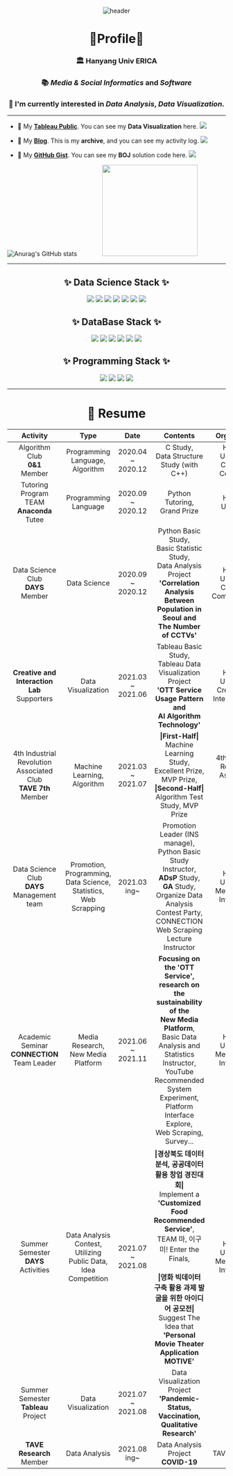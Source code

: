 <div align="center">
 
![header](https://capsule-render.vercel.app/api?type=waving&color=E3A6AE&height=300&section=header&text=Welcome%20to%20Eunjin's%20Git%20Hub&fontSize=60&animation=fadeIn&fontColor=FFFFFF)
  
# 👑Profile👑

### 🏛 **Hanyang Univ ERICA**

### 📚 *Media & Social Informatics* and *Software*

### 🌈 I'm currently interested in *Data Analysis*, *Data Visualization*.
</div>

--- 

* 💎  My **[Tableau Public](https://public.tableau.com/profile/jung.eunjin#!/)**. You can see my **Data Visualization** here. <img src="https://img.shields.io/badge/Tableau-E97627?style=flat-square&logo=Tableau&logoColor=white"></a> 

* 🎠 My **[Blog](https://blog.naver.com/eunvely227)**. This is my **archive**, and you can see my activity log. <img src="https://img.shields.io/badge/BLOG-03C75A?style=flat-square&logo=Blogger&logoColor=white"/></a> 

* 🧬 My **[GitHub Gist](https://gist.github.com/jayjinnie)**. You can see my **BOJ** solution code here. <img src="https://img.shields.io/badge/GitHub%20Gist-181717?style=flat-square&logo=GitHub&logoColor=white"> 

![Anurag's GitHub stats](https://github-readme-stats.vercel.app/api?username=jayjinnie&show_icons=true&theme=dracula&text_color=835858&bg_color=FFF5EA%border_color=7E6BC4&count_private=true&icon_color=835858) &emsp; &emsp; &emsp; <img src="https://user-images.githubusercontent.com/65335952/135041008-48e3d5df-c8ad-4a84-be4c-424cb1bc0335.gif" width="220" height="210"/>

--- 

<div align="center">
  
## ✨ **Data Science Stack** ✨     

<img src="https://img.shields.io/badge/Python-0769AD?style=for-the-badge&logo=Python&logoColor=white"> <img src="https://img.shields.io/badge/R-1572B6?style=for-the-badge&logo=R&logoColor=white"> 
<img src="https://img.shields.io/badge/pandas-94B4A4?style=for-the-badge&logo=pandas&logoColor=white"> <img src="https://img.shields.io/badge/NumPy-4FC08D?style=for-the-badge&logo=NumPy&logoColor=white"> <img src="https://img.shields.io/badge/Sklearn-F7931E?style=for-the-badge&logo=scikit-learn&logoColor=white"> <img src="https://img.shields.io/badge/SciPy-8CAAE6?style=for-the-badge&logo=SciPY&logoColor=white"> <img src="https://img.shields.io/badge/SymPy-3B5526?style=for-the-badge&logo=SymPy&logoColor=white">
  
## ✨ **DataBase Stack** ✨   
  
<img src="https://img.shields.io/badge/SQL-4479A1?style=for-the-badge&logo=MySQL&logoColor=black"> <img src="https://img.shields.io/badge/javascript-F7DF1E?style=for-the-badge&logo=javascript&logoColor=black"> <img src="https://img.shields.io/badge/HTML-E34F26?style=for-the-badge&logo=HTML5&logoColor=white"> <img src="https://img.shields.io/badge/CSS-1572B6?style=for-the-badge&logo=CSS3&logoColor=white"> <img src="https://img.shields.io/badge/Node.js-339933?style=for-the-badge&logo=Node.js&logoColor=white"> <img src="https://img.shields.io/badge/React-61DAFB?style=for-the-badge&logo=React&logoColor=white"> 

## ✨ **Programming Stack** ✨   
 
<img src="https://img.shields.io/badge/C-AAAAAA?style=for-the-badge&logo=C&logoColor=white"> <img src="https://img.shields.io/badge/C++-495464?style=for-the-badge&logo=C%2B%2B&logoColor=white"> <img src="https://img.shields.io/badge/Java-007396?style=for-the-badge&logo=Java&logoColor=white"> <img src="https://img.shields.io/badge/Selenium-43B02A?style=for-the-badge&logo=Selenium&logoColor=white">  
  
</div>
  
--- 

<div align="center">

# 🔭 **Resume**
|                               **Activity**                              |                                       **Type**                                      |        **Date**       |                                                                                                                                               **Contents**                                                                                                                                              |                      **Organization**                      |
|:-------------------------------------------------------------------:|:-------------------------------------------------------------------------------:|:-----------------:|:---------------------------------------------------------------------------------------------------------------------------------------------------------------------------------------------------------------------------------------------------------------------------------------------------:|:------------------------------------------------------:|
|                 Algorithm Club<br> **0&1**<br>  Member                |                     Programming<br> Language,<br> Algorithm                     | 2020.04 ~ 2020.12 |                                                                                                                             C Study,<br> Data Structure Study (with C++)                                                                                                                            |      Hanyang University.<br>  College of Computing     |
|           Tutoring Program<br> TEAM **Anaconda**<br>  Tutee           |                             Programming<br> Language                            | 2020.09 ~ 2020.12 |                                                                                                                                   Python Tutoring,<br> Grand Prize                                                                                                                                  |                   Hanyang University                   |
|              Data Science Club<br>  **DAYS**<br>  Member              |                                   Data Science                                  | 2020.09 ~ 2020.12 |                                                                   Python Basic Study,<br> Basic Statistic Study,<br> Data Analysis Project<br> **'Correlation Analysis <br> Between Population in Seoul and<br> The Number of CCTVs'**                                                                  |    Hanyang University.<br>  College of Communication   |
|       **Creative and<br>  Interaction Lab**<br> Supporters       |                               Data Visualization                                | 2021.03 ~ 2021.06 |                                                                                     Tableau Basic Study,<br> Tableau Data Visualization Project<br> **'OTT Service Usage Pattern and<br> AI Algorithm Technology'**                                                                                     |  Hanyang University.<br>  Creative and Interaction Lab |
| 4th Industrial Revolution<br> Associated Club<br> **TAVE 7th** Member |                         Machine Learning,<br> Algorithm                         | 2021.03 ~ 2021.07 |                                                                                    **\|First-Half\|** Machine Learning Study,<br> Excellent Prize, MVP Prize,<br> **\|Second-Half\|** Algorithm Test Study,<be> MVP Prize                                                                                   | 4th Industrial Revolution<br> Associated Club<br> TAVE |
|        Data Science Club<br> **DAYS** <br> Management team<br>        | Promotion,<br> Programming,<br> Data Science,<br> Statistics,<br> Web Scrapping |    2021.03 ing~   |                                                      Promotion Leader (INS manage),<br> Python Basic Study Instructor,<br> **ADsP** Study, **GA** Study,<br> Organize Data Analysis Contest Party,<be> CONNECTION Web Scraping Lecture Instructor                                                     |    Hanyang University.<br> Media&Social Informatics    |
|          Academic Seminar<br> **CONNECTION** <br> Team Leader          |                      Media Research,<br> New Media Platform                     | 2021.06 ~ 2021.11 |                     **Focusing on the 'OTT Service',<br> research on the sustainability of the<br>  New Media Platform**,<br> Basic Data Analysis and Statistics Instructor,<br> YouTube Recommended System Experiment,<br> Platform Interface Explore,<br> Web Scraping, Survey...                     |     Hanyang University.<br> Media&Social Informatics   |
|                 Summer Semester<br> **DAYS** Activities                 |      Data Analysis Contest,<br> Utilizing Public Data,<br> Idea Competition     | 2021.07 ~ 2021.08 | **\|경상북도 데이터 분석, 공공데이터 활용 창업 경진대회\|**<br> Implement a **'Customized Food Recommended Service'**,<br> TEAM 마, 이구미! Enter the Finals,<br><br>  **\|영화 빅데이터 구축 활용 과제 발굴을 위한 아이디어 공모전\|**<br> Suggest The Idea that<br> **'Personal Movie Theater Application MOTIVE'** |    Hanyang University.<br> Media&Social Informatics    |
|                 Summer Semester<br> **Tableau** Project                 |                                Data Visualization                               | 2021.07 ~ 2021.08 |                                                                                                                              Data Visualization Project<br>  **'Pandemic-Status, Vaccination, Qualitative Research'**                                                                                                                             |                         VizLab                         |
|                       **TAVE Research** <br> Member                      |                                  Data Analysis                                  |    2021.08 ing~   |                                                                                                                                Data Analysis Project<br>  **COVID-19**                                                                                                                                |                      TAVE Research                     |

</div>
